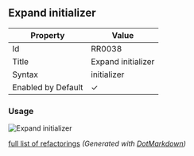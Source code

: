 ## Expand initializer

| Property           | Value              |
| ------------------ | ------------------ |
| Id                 | RR0038             |
| Title              | Expand initializer |
| Syntax             | initializer        |
| Enabled by Default | &#x2713;           |

### Usage

![Expand initializer](../../images/refactorings/ExpandInitializer.png)

[full list of refactorings](Refactorings.md)
*\(Generated with [DotMarkdown](http://github.com/JosefPihrt/DotMarkdown)\)*
